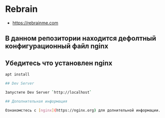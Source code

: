# Rebrain 
- https://rebrainme.com

## В данном репозитории находится дефолтный конфигурационный файл nginx

## Убедитесь что установлен nginx
```bash
apt install 

## Dev Server

Запустите Dev Server `http://localhost`

## Дополнительная информация

Ознакомстесь с [nginx](https://nginx.org) для долнительной информации.
